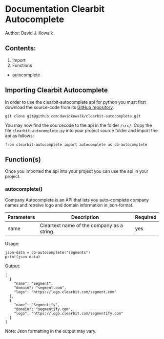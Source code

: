 # Documentation Clearbit Autocomplete
Author: David J. Kowalk

## Contents:
1. Import
2. Functions
  - autocomplete

## Importing Clearbit Autocomplete
In order to use the clearbit-autocomplete api for python you must first download the source-code from its [GitHub repository](github.com/davidkowalk/clearbit-autocomplete).

```
git clone git@github.com:davidkowalk/clearbit-autocomplete.git
```

You may now find the sourcecode to the api in the folder ``/src/``. Copy the file ``clearbit-autocomplete.py`` into your project source folder and import the api as follows:

```
from clearbit-autocomplete import autocomplete as cb-autocomplete
```
## Function(s)

Once you imported the api into your project you can use the api in your project.
### autocomplete()
Company Autocomplete is an API that lets you auto-complete company names and retreive logo and domain information in json-format.

| Parameters | Description | Required |
|------------|-------------|----------|
| name       | Cleartext name of the company as a string. | yes |

Usage:

```
json-data = cb-autocomplete("segments")
print(json-data)
```

Output:
```
[
  {
    "name": "Segment",
    "domain": "segment.com",
    "logo": "https://logo.clearbit.com/segment.com"
  },
  {
    "name": "Segmentify",
    "domain": "segmentify.com",
    "logo": "https://logo.clearbit.com/segmentify.com"
  }
]
```

Note: Json formatting in the output may vary.
